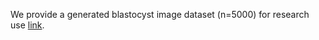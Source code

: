 We provide a generated blastocyst image dataset (n=5000) for research use [link](https://drive.google.com/drive/folders/16gy31GX0mogtsdMIZENipdVy97X-GF4P?usp=drive_link).

